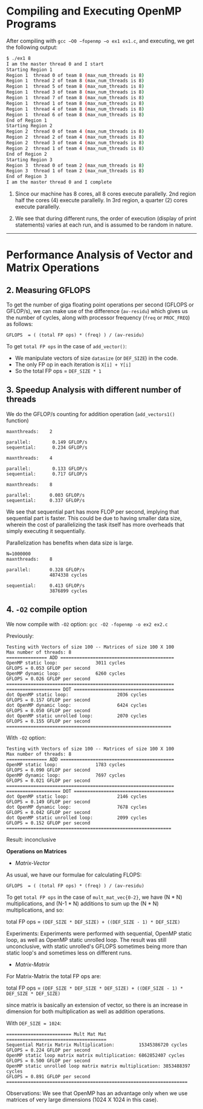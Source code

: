 # Compiling and Executing OpenMP Programs

After compiling with  `gcc −O0 −fopenmp −o ex1 ex1.c`, and executing, we get the following output:

```bash
$ ./ex1 8
I am the master thread 0 and I start
Starting Region 1 
Region 1  thread 0 of team 8 (max_num_threads is 8)
Region 1  thread 2 of team 8 (max_num_threads is 8)
Region 1  thread 5 of team 8 (max_num_threads is 8)
Region 1  thread 3 of team 8 (max_num_threads is 8)
Region 1  thread 7 of team 8 (max_num_threads is 8)
Region 1  thread 1 of team 8 (max_num_threads is 8)
Region 1  thread 4 of team 8 (max_num_threads is 8)
Region 1  thread 6 of team 8 (max_num_threads is 8)
End of Region 1
Starting Region 2 
Region 2  thread 0 of team 4 (max_num_threads is 8)
Region 2  thread 2 of team 4 (max_num_threads is 8)
Region 2  thread 3 of team 4 (max_num_threads is 8)
Region 2  thread 1 of team 4 (max_num_threads is 8)
End of Region 2
Starting Region 3 
Region 3  thread 0 of team 2 (max_num_threads is 8)
Region 3  thread 1 of team 2 (max_num_threads is 8)
End of Region 3
I am the master thread 0 and I complete

```

1. Since our machine has 8 cores, all 8 cores execute parallelly. 2nd region half the cores (4) execute parallelly. In 3rd region, a quarter (2) cores execute parallelly.

2. We see that during different runs, the order of execution (display of print statements) varies at each run, and is assumed to be random in nature.

---

# Performance Analysis of Vector and Matrix Operations

## 2. Measuring GFLOPS
To get the number of giga floating point operations per second (GFLOPS or GFLOP/s), we can make use of the difference (`av-residu`) which gives us the number of cycles, along with processor frequency (`freq` or `PROC_FREQ`) as follows:

`GFLOPS  = ( (total FP ops) * (freq) ) / (av-residu)`

To get `total FP ops` in the case of `add_vector()`:

* We manipulate vectors of size `datasize` (or `DEF_SIZE`) in the code.
* The only FP op in each iteration is `X[i] + Y[i]`
* So the total FP ops = `DEF_SIZE * 1`

## 3. Speedup Analysis with different number of threads

We do the GFLOP/s counting for addition operation (`add_vectors1()` function)

```
maxnthreads:    2

parallel:        0.149 GFLOP/s
sequential:      0.234 GFLOP/s
```

```
maxnthreads:    4

parallel:        0.133 GFLOP/s
sequential:      0.717 GFLOP/s
```

```
maxnthreads:    8

parallel:       0.003 GFLOP/s
sequential:     0.337 GFLOP/s
```

We see that sequential part has more FLOP per second, implying that sequential part is faster. This could be due to having smaller data size, wherein the cost of parallelizing the task itself has more overheads that simply executing it sequentially.

Parallelization has benefits when data size is large.


```
N=1000000
maxnthreads:    8

parallel:       0.328 GFLOP/s
                4874338 cycles

sequential:     0.413 GFLOP/s
                3876899 cycles
```

## 4. `-O2` compile option

We now compile with `-O2` option:
`gcc -O2 -fopenmp -o ex2 ex2.c`

Previously:
```
Testing with Vectors of size 100 -- Matrices of size 100 X 100                                                                                                                                                                                                                Max number of threads: 8                                                                                                               =============== ADD ==========================================                                                                         OpenMP static loop:              3011 cycles                                                                                           GFLOPS = 0.053 GFLOP per second                                                                                                                                                                                                                                               OpenMP dynamic loop:             6260 cycles                                                                                           GFLOPS = 0.026 GFLOP per second                                                                                                        ==============================================================                                                                                                                                                                                                                ==================== DOT =====================================                                                                         dot OpenMP static loop:                  2036 cycles                                                                                   GFLOPS = 0.157 GFLOP per second                                                                                                                                                                                                                                               dot OpenMP dynamic loop:                 6424 cycles                                                                                   GFLOPS = 0.050 GFLOP per second                                                                                                                                                                                                                                               dot OpenMP static unrolled loop:         2070 cycles                                                                                   GFLOPS = 0.155 GFLOP per second                                                                                                        =============================================================
```

With `-O2` option:

```
Testing with Vectors of size 100 -- Matrices of size 100 X 100                                                                                                                                                                                                                Max number of threads: 8                                                                                                               =============== ADD ==========================================                                                                         OpenMP static loop:              1783 cycles                                                                                           GFLOPS = 0.090 GFLOP per second                                                                                                                                                                                                                                               OpenMP dynamic loop:             7697 cycles                                                                                           GFLOPS = 0.021 GFLOP per second                                                                                                        ==============================================================                                                                                                                                                                                                                ==================== DOT =====================================                                                                         dot OpenMP static loop:                  2146 cycles                                                                                   GFLOPS = 0.149 GFLOP per second                                                                                                                                                                                                                                               dot OpenMP dynamic loop:                 7678 cycles                                                                                   GFLOPS = 0.042 GFLOP per second                                                                                                                                                                                                                                               dot OpenMP static unrolled loop:         2099 cycles                                                                                   GFLOPS = 0.152 GFLOP per second                                                                                                        =============================================================
```

Result: inconclusive

__Operations on Matrices__

* _Matrix-Vector_

As usual, we have our formulae for calculating FLOPS:

`GFLOPS  = ( (total FP ops) * (freq) ) / (av-residu)`

To get `total FP ops` in the case of `mult_mat_vec{0-2}`, we have (N * N) multiplications, and (N-1 * N) additions to sum up the (N * N) multiplications, and so:


total FP ops = `(DEF_SIZE * DEF_SIZE) + ((DEF_SIZE - 1) * DEF_SIZE)`

Experiments: Experiments were performed with sequential, OpenMP static loop, as well as OpenMP static unrolled loop. The result was still unconclusive, with static unrolled's GFLOPS sometimes being more than static loop's and sometimes less on different runs.

* _Matrix-Matrix_

For Matrix-Matrix the total FP ops are:

total FP ops = `(DEF_SIZE * DEF_SIZE * DEF_SIZE) + ((DEF_SIZE - 1) * DEF_SIZE * DEF_SIZE)`

since matrix is basically an extension of vector, so there is an increase in dimension for both multiplication as well as addition operations.

With `DEF_SIZE = 1024`:

```
======================== Mult Mat Mat =====================================                                                            Sequential Matrix Matrix Multiplication:         15345386720 cycles                                                                    GFLOPS = 0.224 GFLOP per second                                                                                                                                                                                                                                               OpenMP static loop matrix matrix multiplication: 6862852407 cycles                                                                     GFLOPS = 0.500 GFLOP per second                                                                                                                                                                                                                                               OpenMP static unrolled loop matrix matrix multiplication: 3853488397 cycles                                                            GFLOPS = 0.891 GFLOP per second                                                                                                                                                                                                                                               ===================================================================

```
Observations: We see that OpenMP has an advantage only when we use matrices of very large dimensions (1024 X 1024 in this case).
